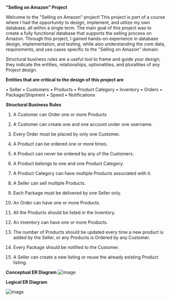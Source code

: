 **"Selling on Amazon" Project**

Welcome to the "Selling on Amazon" project! This project is part of a course where I had the opportunity to design, implement, and utilize my own database, all within a single term. The main goal of this project was to create a fully functional database that supports the selling process on Amazon. Through this project, I gained hands-on experience in database design, implementation, and testing, while also understanding the core data, requirements, and use cases specific to the "Selling on Amazon" domain.

Structural business rules are a useful tool to frame and guide your design; they indicate the entities, relationships, optionalities, and pluralities of any Project design.

**Entities that are critical to the design of this project are**

•	Seller
•	Customers
•	Products
•	Product Category
•	Inventory
•	Orders
•	Package/Shipment
•	Speed
•	Notifications

**Structural Business Rules**

1.	A Customer can Order one or more Products

2.	A Customer can create one and one account under one username.

3.	Every Order must be placed by only one Customer.

4.	A Product can be ordered one or more times.

5.	A Product can never be ordered by any of the Customers.

6.	A Product belongs to one and one Product Category.

7.	A Product Category can have multiple Products associated with it.

8.	A Seller can sell multiple Products.

9.	Each Package must be delivered by one Seller only.

10.	An Order can have one or more Products.

11.	All the Products should be listed in the Inventory.

12.	An inventory can have one or more Products.

13.	The number of Products should be updated every time a new product is added by the Seller, or any Products is Ordered by any Customer.

14.	 Every Package should be notified to the Customer.

15.	A Seller can create a new listing or reuse the already existing Product listing.

**Conceptual ER Diagram**
![image](https://github.com/parulbaderia/MyProjects/assets/137832452/e2525c13-01b3-4deb-acbc-b944184bd6f5)


**Logical ER Diagram**

![image](https://github.com/parulbaderia/MyProjects/assets/137832452/936877e9-54f6-4a4a-9c55-7b47156a8128)










